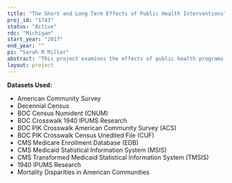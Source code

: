 ```yaml
---
title: "The Short and Long Term Effects of Public Health Interventions"
proj_id: "1743"
status: "Active"
rdc: "Michigan"
start_year: "2017"
end_year: ""
pi: "Sarah M Miller"
abstract: "This project examines the effects of public health programs, particularly those that improved access to prenatal care and early life health care. Outcome variables are from the 2000-2018 American Community Survey, linked with state and county of birth by year of birth measures of exposure to public health programs. This study will shed new light on the population who experienced these programs, the effectiveness of these programs, and the suitability of public-use data for measuring exposure to public health programs relative to the restricted-use data."
layout: project
---
```


**Datasets Used:**

  - American Community Survey 
  - Decennial Census 
  - BOC Census Numident (CNUM) 
  - BOC Crosswalk 1940 IPUMS Research 
  - BOC PIK Crosswalk American Community Survey (ACS) 
  - BOC PIK Crosswalk Census Unedited File (CUF) 
  - CMS Medicare Enrollment Database (EDB) 
  - CMS Medicaid Statistical Information System (MSIS) 
  - CMS Transformed Medicaid Statistical Information System (TMSIS) 
  - 1940 IPUMS Research 
  - Mortality Disparities in American Communities 

